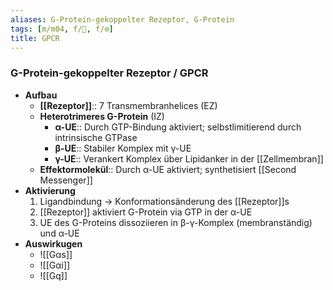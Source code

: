 ```yaml
---
aliases: G-Protein-gekoppelter Rezeptor, G-Protein
tags: [m/m04, f/🧪, f/⚙️]
title: GPCR
---
```

### G-Protein-gekoppelter Rezeptor / GPCR
- **Aufbau**
	- **[[Rezeptor]]**:: 7 Transmembranhelices (EZ)
	- **Heterotrimeres G-Protein** (IZ)
		- **α-UE**:: Durch GTP-Bindung aktiviert; selbstlimitierend durch intrinsische GTPase
		- **β-UE**:: Stabiler Komplex mit γ-UE
		- **γ-UE**:: Verankert Komplex über Lipidanker in der [[Zellmembran]]
	- **Effektormolekül**:: Durch α-UE aktiviert; synthetisiert [[Second Messenger]]
- **Aktivierung**
	1. Ligandbindung → Konformationsänderung des [[Rezeptor]]s
	2. [[Rezeptor]] aktiviert G-Protein via GTP in der α-UE
	3. UE des G-Proteins dissoziieren in β-γ-Komplex (membranständig) und α-UE
- **Auswirkugen**
	- ![[Gαs]]
	- ![[Gαi]]
	- ![[Gq]]